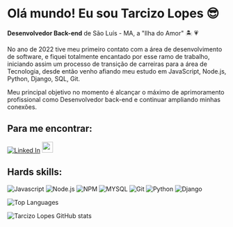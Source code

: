 
# Olá mundo! Eu sou Tarcizo Lopes   :sunglasses:

**Desenvolvedor Back-end** de São Luís - MA, a "Ilha do Amor" :desert_island: :heartpulse: 

No ano de 2022 tive meu primeiro contato com a área de desenvolvimento de software, e fiquei totalmente encantado por esse ramo de trabalho, iniciando assim um processo de transição de carreiras para a área de Tecnologia, desde então venho afiando meu estudo em JavaScript, Node.js, Python, Django, SQL, Git. 

Meu principal objetivo no momento é alcançar o máximo de aprimoramento profissional como Desenvolvedor back-end e continuar ampliando minhas conexões.

## Para me encontrar:
[![Linked In](https://img.shields.io/badge/LinkedIn-0077B5?style=for-the-badge&logo=linkedin&logoColor=white)](https://www.linkedin.com/in/tarcizo-lopes/) 
<a href="mailto:tarcizolsj@gmail.com"><img src="https://img.shields.io/static/v1?message=Gmail&logo=gmail&label=&color=D14836&logoColor=white&labelColor=&style=for-the-badge" height="25" alt="gmail logo"/></a>

## Hards skills:
![Javascript](https://img.shields.io/badge/JavaScript-323330?style=for-the-badge&logo=javascript&logoColor=F7DF1E) ![Node.js](https://img.shields.io/badge/Node%20js-339933?style=for-the-badge&logo=nodedotjs&logoColor=white) ![NPM](https://img.shields.io/badge/npm-CB3837?style=for-the-badge&logo=npm&logoColor=white) ![MYSQL](https://img.shields.io/badge/MySQL-005C84?style=for-the-badge&logo=mysql&logoColor=white) ![Git](https://img.shields.io/badge/GIT-E44C30?style=for-the-badge&logo=git&logoColor=white) ![Python]( 	https://img.shields.io/badge/Python-FFD43B?style=for-the-badge&logo=python&logoColor=blue) ![Django](https://img.shields.io/badge/Django-092E20?style=for-the-badge&logo=django&logoColor=green) 


![Top Languages](https://github-readme-stats.vercel.app/api/top-langs/?username=tarcizolopes&layout=compact&theme=dracula)

![Tarcizo Lopes GitHub stats](https://github-readme-stats.vercel.app/api?username=tarcizolopes&show_icons=true&theme=dracula)

